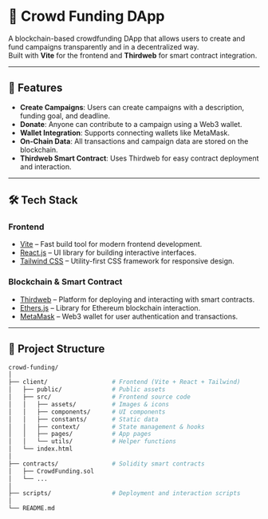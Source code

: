 # 🚀 Crowd Funding DApp

A blockchain-based crowdfunding DApp that allows users to create and fund campaigns transparently and in a decentralized way.  
Built with **Vite** for the frontend and **Thirdweb** for smart contract integration.

---

## 📌 Features
- **Create Campaigns**: Users can create campaigns with a description, funding goal, and deadline.
- **Donate**: Anyone can contribute to a campaign using a Web3 wallet.
- **Wallet Integration**: Supports connecting wallets like MetaMask.
- **On-Chain Data**: All transactions and campaign data are stored on the blockchain.
- **Thirdweb Smart Contract**: Uses Thirdweb for easy contract deployment and interaction.

---

## 🛠️ Tech Stack
### Frontend
- [Vite](https://vitejs.dev/) – Fast build tool for modern frontend development.
- [React.js](https://reactjs.org/) – UI library for building interactive interfaces.
- [Tailwind CSS](https://tailwindcss.com/) – Utility-first CSS framework for responsive design.

### Blockchain & Smart Contract
- [Thirdweb](https://thirdweb.com/) – Platform for deploying and interacting with smart contracts.
- [Ethers.js](https://docs.ethers.io/) – Library for Ethereum blockchain interaction.
- [MetaMask](https://metamask.io/) – Web3 wallet for user authentication and transactions.

---

## 📂 Project Structure
```bash
crowd-funding/
│
├── client/                  # Frontend (Vite + React + Tailwind)
│   ├── public/              # Public assets
│   ├── src/                 # Frontend source code
│   │   ├── assets/          # Images & icons
│   │   ├── components/      # UI components
│   │   ├── constants/       # Static data
│   │   ├── context/         # State management & hooks
│   │   ├── pages/           # App pages
│   │   └── utils/           # Helper functions
│   └── index.html
│
├── contracts/               # Solidity smart contracts
│   ├── CrowdFunding.sol
│   └── ...
│
├── scripts/                 # Deployment and interaction scripts
│
└── README.md
